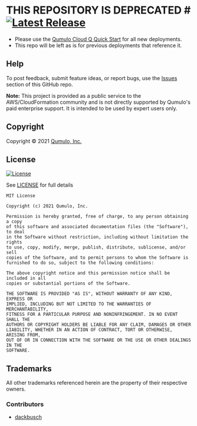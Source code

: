 # THIS REPOSITORY IS DEPRECATED # [![Latest Release](https://img.shields.io/github/release/qumulo/aws-sa-waf-cluster.svg)](https://github.com/qumulo/aws-sa-waf-cluster/releases)

* Please use the [Qumulo Cloud Q Quick Start](https://aws.amazon.com/quickstart/architecture/qumulo-cloud-q/) for all new deployments.
* This repo will be left as is for previous deployments that reference it.

<!--
# aws-sa-waf-cluster
AWS CloudFormation templates to deploy a Qumulo cluster with one to 20 instances per the AWS Well Architected Framework.
Supports usable capacities from 1TB to 6PB with all Qumulo Core features.

## Requirements

These templates deploy Qumulo AMIs with [Qumulo Core Cloud Software](https://qumulo.com/product/cloud-products/) version `>= 4.0.6`

A subscription to an [AWS Marketplace](https://aws.amazon.com/marketplace/search/results?x=0&y=0&searchTerms=qumulo) offer is required.
For private offers via the AWS Marketplace contact [Qumulo Sales](http://discover.qumulo.com/cloud-calc-contact.html).

## Usage

**IMPORTANT:** The `master` branch is used in `source` just as an example. In your code, do not pin to `master` because there may be breaking changes between releases.
Instead pin to a release tag (e.g. `?ref=tags/vx.y`).

For architectural details, resource requirements, deployment instructions, and configuration options see the [deployment guide](./docs/aws-sa-waf-cluster.pdf).

Reference Architecture:
![Ref Arch](./docs/aws-sa-waf-cluster.png)
-->

## Help

To post feedback, submit feature ideas, or report bugs, use the [Issues](https://github.com/Qumulo/terraform-aws-qumulo-cluster//issues) section of this GitHub repo.

__Note:__ This project is provided as a public service to the AWS/CloudFormation
community and is not directly supported by Qumulo's paid enterprise support. It is
intended to be used by expert users only.

## Copyright

Copyright © 2021 [Qumulo, Inc.](https://qumulo.com)

## License

[![License](https://img.shields.io/badge/license-MIT-green)](https://opensource.org/licenses/MIT)

See [LICENSE](LICENSE) for full details

    MIT License
    
    Copyright (c) 2021 Qumulo, Inc.
    
    Permission is hereby granted, free of charge, to any person obtaining a copy
    of this software and associated documentation files (the "Software"), to deal
    in the Software without restriction, including without limitation the rights
    to use, copy, modify, merge, publish, distribute, sublicense, and/or sell
    copies of the Software, and to permit persons to whom the Software is
    furnished to do so, subject to the following conditions:
    
    The above copyright notice and this permission notice shall be included in all
    copies or substantial portions of the Software.
    
    THE SOFTWARE IS PROVIDED "AS IS", WITHOUT WARRANTY OF ANY KIND, EXPRESS OR
    IMPLIED, INCLUDING BUT NOT LIMITED TO THE WARRANTIES OF MERCHANTABILITY,
    FITNESS FOR A PARTICULAR PURPOSE AND NONINFRINGEMENT. IN NO EVENT SHALL THE
    AUTHORS OR COPYRIGHT HOLDERS BE LIABLE FOR ANY CLAIM, DAMAGES OR OTHER
    LIABILITY, WHETHER IN AN ACTION OF CONTRACT, TORT OR OTHERWISE, ARISING FROM,
    OUT OF OR IN CONNECTION WITH THE SOFTWARE OR THE USE OR OTHER DEALINGS IN THE
    SOFTWARE.

## Trademarks

All other trademarks referenced herein are the property of their respective owners.

### Contributors

 - [dackbusch](https://github.com/dackbusch)
